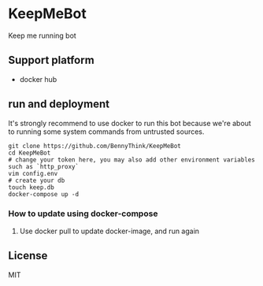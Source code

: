 # KeepMeBot
Keep me running bot

## Support platform
* docker hub

## run and deployment
It's strongly recommend to use docker to run this bot 
because we're about to running some system commands from untrusted sources.

```shell script
git clone https://github.com/BennyThink/KeepMeBot
cd KeepMeBot
# change your token here, you may also add other environment variables such as `http_proxy`
vim config.env
# create your db
touch keep.db
docker-compose up -d

```
### How to update using docker-compose
1. Use docker pull to update docker-image, and run again

## License
MIT